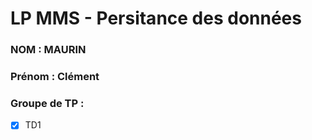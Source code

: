 # LP MMS - Persitance des données

### NOM : MAURIN
### Prénom : Clément
### Groupe de TP : 
- [x] TD1
